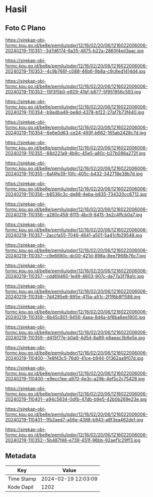 # Hasil

## Foto C Plano

https://sirekap-obj-formc.kpu.go.id/be8e/pemilu/pdpr/12/16/02/20/06/1216022006006-20240219-110351--3d7d6174-6a35-4875-b22a-2860f4ed3aac.jpg

https://sirekap-obj-formc.kpu.go.id/be8e/pemilu/pdpr/12/16/02/20/06/1216022006006-20240219-110353--4c9b766f-c088-46b6-9b8a-c9c8ed1414d4.jpg

https://sirekap-obj-formc.kpu.go.id/be8e/pemilu/pdpr/12/16/02/20/06/1216022006006-20240219-110353--15f3f5b0-e929-41bf-b877-5f951956c593.jpg

https://sirekap-obj-formc.kpu.go.id/be8e/pemilu/pdpr/12/16/02/20/06/1216022006006-20240219-110354--b9adba49-be8d-4378-bf22-27af7b73f440.jpg

https://sirekap-obj-formc.kpu.go.id/be8e/pemilu/pdpr/12/16/02/20/06/1216022006006-20240219-110354--6e6e0d63-ce24-493f-b662-165ab2428c7d.jpg

https://sirekap-obj-formc.kpu.go.id/be8e/pemilu/pdpr/12/16/02/20/06/1216022006006-20240219-110355--68d221a9-4b9c-45e5-a80c-b27b086a272f.jpg

https://sirekap-obj-formc.kpu.go.id/be8e/pemilu/pdpr/12/16/02/20/06/1216022006006-20240219-110355--6af4fe39-10fc-405c-b432-342718e38b7d.jpg

https://sirekap-obj-formc.kpu.go.id/be8e/pemilu/pdpr/12/16/02/20/06/1216022006006-20240219-110356--b8536c3c-de88-4eba-b835-734320cc6712.jpg

https://sirekap-obj-formc.kpu.go.id/be8e/pemilu/pdpr/12/16/02/20/06/1216022006006-20240219-110356--a280c458-8115-4bc9-8415-3e2c4ffcb0a7.jpg

https://sirekap-obj-formc.kpu.go.id/be8e/pemilu/pdpr/12/16/02/20/06/1216022006006-20240219-110357--2accfa55-7046-4641-a501-5a41cfb29548.jpg

https://sirekap-obj-formc.kpu.go.id/be8e/pemilu/pdpr/12/16/02/20/06/1216022006006-20240219-110357--c9e6690c-dc00-421d-898a-8ee7968b76c7.jpg

https://sirekap-obj-formc.kpu.go.id/be8e/pemilu/pdpr/12/16/02/20/06/1216022006006-20240219-110357--cdd69460-1e49-4603-907c-da77a3f78a1c.jpg

https://sirekap-obj-formc.kpu.go.id/be8e/pemilu/pdpr/12/16/02/20/06/1216022006006-20240219-110358--7d4285e8-895e-415a-a51c-2f1f6b8f1588.jpg

https://sirekap-obj-formc.kpu.go.id/be8e/pemilu/pdpr/12/16/02/20/06/1216022006006-20240219-110359--6b45c801-9456-4aea-8d4a-bf8ba6ee1900.jpg

https://sirekap-obj-formc.kpu.go.id/be8e/pemilu/pdpr/12/16/02/20/06/1216022006006-20240219-110359--d415f77e-b0a9-4d5d-8a89-e8aeac3b6e5e.jpg

https://sirekap-obj-formc.kpu.go.id/be8e/pemilu/pdpr/12/16/02/20/06/1216022006006-20240219-110400--7e8f43c5-76d0-41ce-b944-01362aa9f07d.jpg

https://sirekap-obj-formc.kpu.go.id/be8e/pemilu/pdpr/12/16/02/20/06/1216022006006-20240219-110400--e9ecc1ee-a970-4e3c-a29b-4ef5c2c75428.jpg

https://sirekap-obj-formc.kpu.go.id/be8e/pemilu/pdpr/12/16/02/20/06/1216022006006-20240219-110401--a94c5634-0dfb-47db-b9e5-42b0b269e23e.jpg

https://sirekap-obj-formc.kpu.go.id/be8e/pemilu/pdpr/12/16/02/20/06/1216022006006-20240219-110401--1fb2aed7-a56e-4388-b943-a8f3ea462de1.jpg

https://sirekap-obj-formc.kpu.go.id/be8e/pemilu/pdpr/12/16/02/20/06/1216022006006-20240219-110352--5b487f46-e739-451f-96bb-92aef1c29ff3.jpg


## Metadata

| Key        | Value               |
| ---------- | ------------------- |
| Time Stamp | 2024-02-19 12:03:09 |
| Kode Dapil | 1202                |



